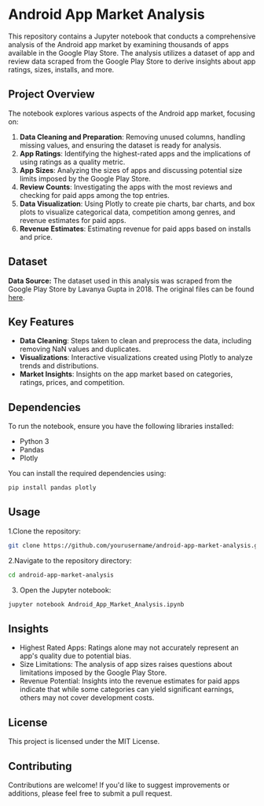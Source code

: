 # Android App Market Analysis

This repository contains a Jupyter notebook that conducts a comprehensive analysis of the Android app market by examining thousands of apps available in the Google Play Store. The analysis utilizes a dataset of app and review data scraped from the Google Play Store to derive insights about app ratings, sizes, installs, and more.

## Project Overview

The notebook explores various aspects of the Android app market, focusing on:

1. **Data Cleaning and Preparation**: Removing unused columns, handling missing values, and ensuring the dataset is ready for analysis.
2. **App Ratings**: Identifying the highest-rated apps and the implications of using ratings as a quality metric.
3. **App Sizes**: Analyzing the sizes of apps and discussing potential size limits imposed by the Google Play Store.
4. **Review Counts**: Investigating the apps with the most reviews and checking for paid apps among the top entries.
5. **Data Visualization**: Using Plotly to create pie charts, bar charts, and box plots to visualize categorical data, competition among genres, and revenue estimates for paid apps.
6. **Revenue Estimates**: Estimating revenue for paid apps based on installs and price.

## Dataset

**Data Source:** 
The dataset used in this analysis was scraped from the Google Play Store by Lavanya Gupta in 2018. The original files can be found [here](https://www.kaggle.com/lava18/google-play-store-apps).

## Key Features

- **Data Cleaning**: Steps taken to clean and preprocess the data, including removing NaN values and duplicates.
- **Visualizations**: Interactive visualizations created using Plotly to analyze trends and distributions.
- **Market Insights**: Insights on the app market based on categories, ratings, prices, and competition.

## Dependencies

To run the notebook, ensure you have the following libraries installed:

- Python 3
- Pandas
- Plotly

You can install the required dependencies using:

```bash
pip install pandas plotly
```

## Usage

1.Clone the repository:

```bash
git clone https://github.com/yourusername/android-app-market-analysis.git
```
2.Navigate to the repository directory:

```bash
cd android-app-market-analysis
```

3. Open the Jupyter notebook:

```bash
jupyter notebook Android_App_Market_Analysis.ipynb
```

## Insights

- Highest Rated Apps: Ratings alone may not accurately represent an app's quality due to potential bias.
- Size Limitations: The analysis of app sizes raises questions about limitations imposed by the Google Play Store.
- Revenue Potential: Insights into the revenue estimates for paid apps indicate that while some categories can yield significant earnings, others may not cover development costs.

  
## License

This project is licensed under the MIT License.

## Contributing

Contributions are welcome! If you'd like to suggest improvements or additions, please feel free to submit a pull request.
